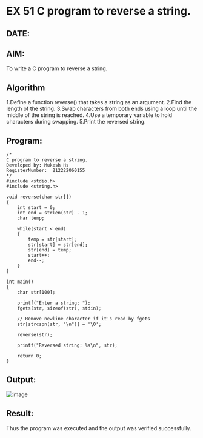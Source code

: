 # EX 51 C program to reverse a string.
## DATE:
## AIM:
To write a C program to reverse a string.

## Algorithm
1.Define a function reverse() that takes a string as an argument.
2.Find the length of the string.
3.Swap characters from both ends using a loop until the middle of the string is reached.
4.Use a temporary variable to hold characters during swapping.
5.Print the reversed string. 

## Program:
```
/*
C program to reverse a string.
Developed by: Mukesh Hs
RegisterNumber:  212222060155
*/
#include <stdio.h>
#include <string.h>

void reverse(char str[])
{
    int start = 0;
    int end = strlen(str) - 1;
    char temp;

    while(start < end)
    {
        temp = str[start];
        str[start] = str[end];
        str[end] = temp;
        start++;
        end--;
    }
}

int main()
{
    char str[100];

    printf("Enter a string: ");
    fgets(str, sizeof(str), stdin);

    // Remove newline character if it's read by fgets
    str[strcspn(str, "\n")] = '\0';

    reverse(str);

    printf("Reversed string: %s\n", str);

    return 0;
}
```

## Output:
![image](https://github.com/user-attachments/assets/411c344c-3cb0-4c13-8144-c204e4d816ca)


## Result:
Thus the program was executed and the output was verified successfully.
